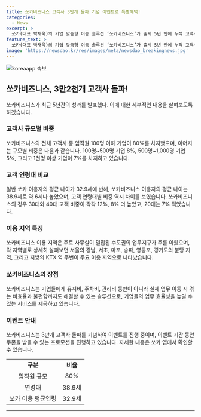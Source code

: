 ```yaml
---
title: 쏘카비즈니스 고객사 3만개 돌파 기념 이벤트로 특별혜택!
categories:
  - News
excerpt: >
  쏘카(대표 박재욱)의 기업 맞춤형 이동 솔루션 ‘쏘카비즈니스’가 출시 5년 만에 누적 고객사 3만2천개를 돌파했다. 최근 3년간 연평균 70.6%의 매출 증가율을 기록하여 가파른 성장세를 보이고 있으며, 임직원 100명 이하 기업이 80%를 차지한다. 서비스 이용 지역은 수도권과 KTX 역 주변에서 활발하며, 법인 소유 차량을 모바일로 예약하고 이용할 수 있는 ‘쏘카 FMS’도 제공하고 있다. 이 밖에도 7월 22일까지 이벤트를 통해 다양한 할인 혜택을 제공하고 있다.
feature_text: >
  쏘카(대표 박재욱)의 기업 맞춤형 이동 솔루션 ‘쏘카비즈니스’가 출시 5년 만에 누적 고객사 3만2천개를 돌파했다. 최근 3년간 연평균 70.6%의 매출 증가율을 기록하여 가파른 성장세를 보이고 있으며, 임직원 100명 이하 기업이 80%를 차지한다. 서비스 이용 지역은 수도권과 KTX 역 주변에서 활발하며, 법인 소유 차량을 모바일로 예약하고 이용할 수 있는 ‘쏘카 FMS’도 제공하고 있다. 이 밖에도 7월 22일까지 이벤트를 통해 다양한 할인 혜택을 제공하고 있다.
image: 'https://newsdao.kr/res/images/meta/newsdao_breakingnews.jpg'
---
```


<p><img src="https://newsdao.kr/res/images/meta/newsdao_breakingnews.jpg" alt="koreaapp 속보" /></p>

<h2 data-ke-size="size26">쏘카비즈니스, 3만2천개 고객사 돌파!</h2>

<p data-ke-size="size16">쏘카비즈니스가 최근 5년간의 성과를 발표했다. 이에 대한 세부적인 내용을 살펴보도록 하겠습니다. </p>

<h3>고객사 규모별 비중</h3>

<p data-ke-size="size16">쏘카비즈니스의 전체 고객사 중 임직원 100명 이하 기업이 80%를 차지했으며, 이어지는 규모별 비중은 다음과 같습니다. 100명~500명 기업 8%, 500명~1,000명 기업 5%, 그리고 1천명 이상 기업이 7%를 차지하고 있습니다.</p>

<h3>고객 연령대 비교</h3>

<p data-ke-size="size16">일반 쏘카 이용자의 평균 나이가 32.9세에 반해, 쏘카비즈니스 이용자의 평균 나이는 38.9세로 약 6세나 높았으며, 고객 연령대별 비중 역시 차이를 보였습니다. 쏘카비즈니스의 경우 30대와 40대 고객 비중이 각각 12%, 8% 더 높았고, 20대는 7% 적었습니다.</p>

<h3>이용 지역 특징</h3>

<p data-ke-size="size16">쏘카비즈니스 이용 지역은 주로 사무실이 밀집된 수도권의 업무지구가 주를 이뤘으며, 각 지역별로 상세히 살펴보면 서울의 강남, 서초, 마포, 송파, 영등포, 경기도의 분당 지역, 그리고 지방의 KTX 역 주변이 주요 이용 지역으로 나타났습니다.</p>

<h3>쏘카비즈니스의 장점</h3>

<p data-ke-size="size16">쏘카비즈니스는 기업들에게 유지비, 주차비, 관리비 등만이 아니라 실제 업무 이동 시 겪는 비효율과 불편함까지도 해결할 수 있는 솔루션으로, 기업들의 업무 효율성을 높일 수 있는 서비스를 제공하고 있습니다.</p>

<h3>이벤트 안내</h3>

<p data-ke-size="size16">쏘카비즈니스는 3만개 고객사 돌파를 기념하여 이벤트를 진행 중이며, 이벤트 기간 동안 쿠폰을 받을 수 있는 프로모션을 진행하고 있습니다. 자세한 내용은 쏘카 앱에서 확인할 수 있습니다.</p>

<table>
    <tbody>
        <tr>
            <td style="text-align: center; height: 17px;"><b>구분</b></td>
            <td style="text-align: center; height: 17px;"><b>비율</b></td>
        </tr>
        <tr>
            <td style="text-align: center; height: 17px;">임직원 규모</td>
            <td style="text-align: center; height: 17px;">80%</td>
        </tr>
        <tr>
            <td style="text-align: center; height: 17px;">연령대</td>
            <td style="text-align: center; height: 17px;">38.9세</td>
        </tr>
        <tr>
            <td style="text-align: center; height: 17px;">쏘카 이용 평균연령</td>
            <td style="text-align: center; height: 17px;">32.9세</td>
        </tr>
    </tbody>
</table>

<p><hr></p>

